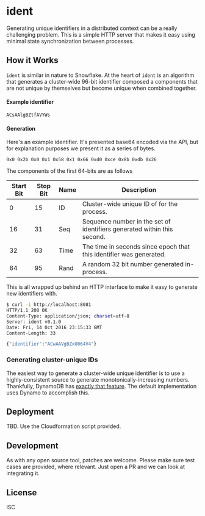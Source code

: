 # ident

Generating unique identifiers in a distributed context can be a really
challenging problem. This is a simple HTTP server that makes it easy using
minimal state synchronization between processes.

## How it Works

`ident` is similar in nature to Snowflake. At the heart of `ident` is an
algorithm that generates a cluster-wide 96-bit identifier composed a components
that are not unique by themselves but become unique when combined together.

#### Example identifier

```
ACsAAlgBZtfAVYWs
```

#### Generation

Here's an example identifier. It's presented base64 encoded via the API, but
for explanation purposes we present it as a series of bytes.

```
0x0 0x2b 0x0 0x1 0x58 0x1 0x66 0xd0 0xce 0x8b 0xdb 0x26
```
The components of the first 64-bits are as follows

| Start Bit | Stop Bit | Name | Description                                                             |
|-----------|----------|------|-------------------------------------------------------------------------|
| 0         | 15       | ID   | Cluster-wide unique ID of for the  process.                             |
| 16        | 31       | Seq  | Sequence number in the set of identifiers generated within this second. |
| 32        | 63       | Time | The time in seconds since epoch that this identifier was generated.     |
| 64        | 95       | Rand | A random 32 bit number generated in-process.                            |

This is all wrapped up behind an HTTP interface to make it easy to generate new
identifiers with.

```bash
$ curl -i http://localhost:8081
HTTP/1.1 200 OK
Content-Type: application/json; charset=utf-8
Server: ident v0.1.0
Date: Fri, 14 Oct 2016 23:15:33 GMT
Content-Length: 33

{"identifier":"ACwAAVgBZxU064V4"}
```

### Generating cluster-unique IDs

The easiest way to generate a cluster-wide unique identifier is to use a
highly-consistent source to generate monotonically-increasing numbers.
Thankfully, DynamoDB has [exactly that
feature](http://docs.aws.amazon.com/amazondynamodb/latest/developerguide/WorkingWithItems.html#WorkingWithItems.AtomicCounters).
The default implementation uses Dynamo to accomplish this.

## Deployment

TBD. Use the Cloudformation script provided.

## Development

As with any open source tool, patches are welcome. Please make sure test cases
are provided, where relevant. Just open a PR and we can look at integrating it.

## License

ISC

